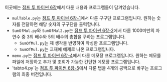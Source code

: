 이곳에는 [점프 투 파이썬 6장](https://wikidocs.net/34)에서 다룬 내용과 프로그램들이 담겨있습니다.

* `mulTable.py`는 [점프 투 파이썬 6장-1](https://wikidocs.net/35)에서 다룬 구구단 프로그램입니다. 원하는 숫자를 전달하면 해당 숫자의 구구단을 출력합니다.
* `SumOfMul.py`와 `SumOfMul2.py`는 [점프 투 파이썬 6장-2](https://wikidocs.net/40)에서 다룬 1000미만의 자연수 중 3의 배수와 5의 배수의 총합을 구하는 프로그램입니다.
  * `SumOfMul.py`는 제 생각을 반영하여 작성한 프로그램입니다.
  * `SumOfMul.py`는 교재에 예제로 나온 프로그램입니다.
* `memo.py`는 [점프 투 파이썬 6장-4](https://wikidocs.net/36)에서 다룬 메모장 프로그램입니다. 원하는 메모를 파일에 저장하고 추가 및 조회가 가능한 간단한 메모장 프로그램입니다.
* 'tabto4.py`는 [점프 투 파이썬 6장-5](https://wikidocs.net/37)에서 다룬 탭을 4개의 공백으로 바꾸는 프로그램의 최종 버전입니다.
